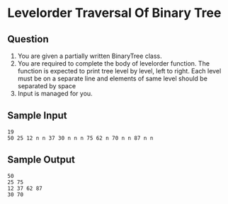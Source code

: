 # Levelorder Traversal Of Binary Tree

## Question
1. You are given a partially written BinaryTree class.
2. You are required to complete the body of levelorder function. The function is expected to print tree level by level, left to right. Each level must be on a separate line and elements of same level should be separated by space
3. Input is managed for you.

## Sample Input
```
19
50 25 12 n n 37 30 n n n 75 62 n 70 n n 87 n n
```
## Sample Output
```
50 
25 75 
12 37 62 87 
30 70
```